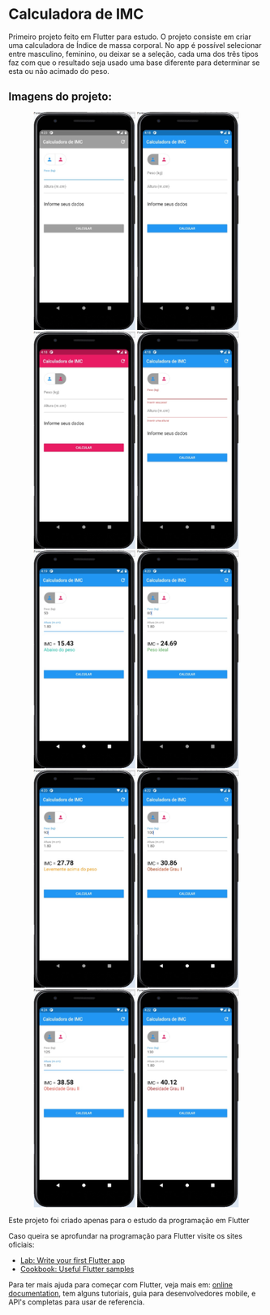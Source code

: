 # Calculadora de IMC

Primeiro projeto feito em Flutter para estudo.
O projeto consiste em criar uma calculadora de Índice de massa corporal. No app é possível selecionar entre masculino, feminino, ou deixar se a seleção, cada uma dos três tipos faz com que o resultado seja usado uma base diferente para determinar se esta ou não acimado do peso.

## Imagens do projeto:
<p align="center">
  <img src="https://github.com/yurangel/calculadoraIMC/blob/master/images/1%20-%20noGerden.jpg" width="200" title="sem gênero">
  <img src="https://github.com/yurangel/calculadoraIMC/blob/master/images/2%20-%20male.jpg" width="200" title="masculino">
  <img src="https://github.com/yurangel/calculadoraIMC/blob/master/images/3%20-%20famale.jpg" width="200" title="feminino">
  <img src="https://github.com/yurangel/calculadoraIMC/blob/master/images/4%20-%20verify.jpg" width="200" title="verificador">
  <img src="https://github.com/yurangel/calculadoraIMC/blob/master/images/5%20-%20low.jpg" width="200" title="abaixo">  
  <img src="https://github.com/yurangel/calculadoraIMC/blob/master/images/6%20-%20normal.jpg" width="200" title="normal">
  <img src="https://github.com/yurangel/calculadoraIMC/blob/master/images/7%20-%20high.jpg" width="200" title="pouco acima">
  <img src="https://github.com/yurangel/calculadoraIMC/blob/master/images/8%20-%20danger1.jpg" width="200" title="acima 1">
  <img src="https://github.com/yurangel/calculadoraIMC/blob/master/images/9%20-%20danger2.jpg" width="200" title="acima 2">
  <img src="https://github.com/yurangel/calculadoraIMC/blob/master/images/10%20-%20danger3.jpg" width="200" title="acima 3">   
</p>

Este projeto foi criado apenas para o estudo da programação em Flutter

Caso queira se aprofundar na programação para Flutter visite os sites oficiais:

- [Lab: Write your first Flutter app](https://flutter.dev/docs/get-started/codelab)
- [Cookbook: Useful Flutter samples](https://flutter.dev/docs/cookbook)

Para ter mais ajuda para começar com Flutter, veja mais em:
[online documentation](https://flutter.dev/docs), tem alguns tutoriais,
guia para desenvolvedores mobile, e API's completas para usar de referencia.

